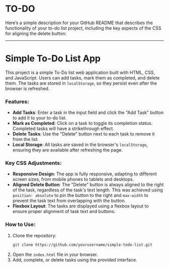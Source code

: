 # TO-DO
Here’s a simple description for your GitHub README that describes the functionality of your to-do list project, including the key aspects of the CSS for aligning the delete button:

---

# Simple To-Do List App

This project is a simple To-Do list web application built with HTML, CSS, and JavaScript. Users can add tasks, mark them as completed, and delete them. The tasks are stored in `localStorage`, so they persist even after the browser is refreshed.

### Features:
- **Add Tasks**: Enter a task in the input field and click the "Add Task" button to add it to your to-do list.
- **Mark as Completed**: Click on a task to toggle its completion status. Completed tasks will have a strikethrough effect.
- **Delete Tasks**: Use the "Delete" button next to each task to remove it from the list.
- **Local Storage**: All tasks are saved in the browser's `localStorage`, ensuring they are available after refreshing the page.

### Key CSS Adjustments:
- **Responsive Design**: The app is fully responsive, adapting to different screen sizes, from mobile phones to tablets and desktops.
- **Aligned Delete Button**: The "Delete" button is always aligned to the right of the task, regardless of the task's text length. This was achieved using `position: absolute` to pin the button to the right and `max-width` to prevent the task text from overlapping with the button.
- **Flexbox Layout**: The tasks are displayed using a flexbox layout to ensure proper alignment of task text and buttons.

### How to Use:
1. Clone the repository:
   ```bash
   git clone https://github.com/yourusername/simple-todo-list.git
   ```
2. Open the `index.html` file in your browser.
3. Add, complete, or delete tasks using the provided interface.

